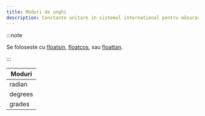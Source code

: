 ```yaml
---
title: Moduri de unghi
description: Constante unitare in sistemul international pentru măsurarea unghiurilor.
---
```


:::note

Se foloseste cu [floatsin](../functions/Floatsin), [floatcos](../functions/Floatcos), sau [floattan](../functions/Floattan).

:::

| Moduri  |
| ------- |
| radian  |
| degrees |
| grades  |

